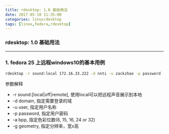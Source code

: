 ```yaml
---
title: rdesktop: 1.0 基础用法
date: 2017-05-10 11:35:00
categories: linux/desktop
tags: [linux,fedora,rdesktop]
---
```

### rdesktop: 1.0 基础用法

---

### 1. fedora 25 上远程windows10的基本用例
``` bash
rdesktop -r sound:local 172.16.33.222 -d nnti -u zackzhao -p password -a 16 -g 1600x900
```

参数解释
- -r sound:[local|off|remote], 使用local可以把远程声音展示到本地
- -d domain, 指定需要登录的域
- -u user, 指定用户名称
- -p password, 指定用户密码
- -a bpp, 指定色彩位数(8, 15, 16, 24 or 32)
- -g geometry, 指定分辨率，宽x高
